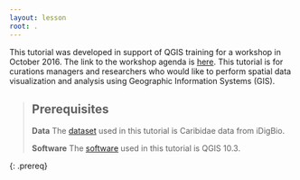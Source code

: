 ```yaml
---
layout: lesson
root: .
---
```

This tutorial was developed in support of QGIS training for a workshop in October 2016. The link to the workshop agenda is [here](https://www.idigbio.org/wiki/index.php/Georeferencing_for_Research_Use). This tutorial is for curations managers and researchers who would like to perform spatial data visualization and analysis using Geographic Information Systems (GIS).

> ## Prerequisites
> **Data** The [dataset](http://s.idigbio.org/idigbio-downloads/a69d1541-4726-465d-84ad-50c7ed556eee.zip) used in this tutorial is Caribidae data from iDigBio.
> 
> **Software** The [software](http://www.qgis.org/en/site/forusers/download.html) used in this tutorial is QGIS 10.3. 
> 
{: .prereq}
